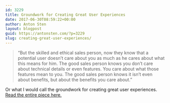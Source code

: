 ```yaml
---
id: 3229
title: Groundwork for Creating Great User Experiences
date: 2017-06-30T08:59:22+00:00
author: Anton Sten
layout: blogpost
guid: https://antonsten.com/?p=3229
slug: creating-great-user-experiences/
---
```

> &#8220;But the skilled and ethical sales person, now they know that a potential user doesn&#8217;t care about you as much as he cares about what this means for him. The good sales person knows you don&#8217;t care about technical details or even features. You care about what those features mean to you. The good sales person knows it isn&#8217;t even about benefits, but about the benefits you care about.&#8221;

Or what I would call the groundwork for creating great user experiences. <a href="http://headrush.typepad.com/creating_passionate_users/2005/01/we_should_all_t.html?__s=%5Bsubscriber.token%5D" target="_blank">Read the entire piece here.</a>
